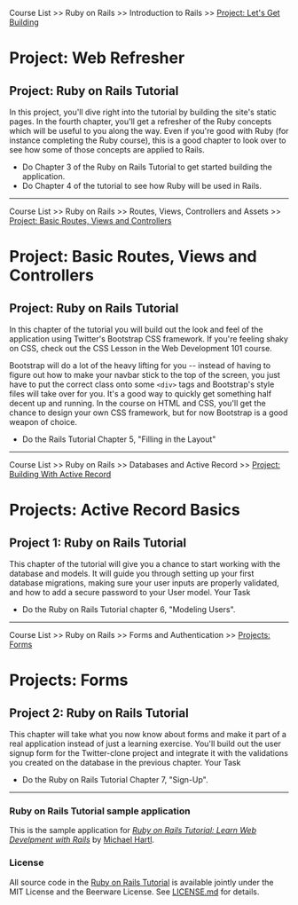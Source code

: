 Course List >> Ruby on Rails >> Introduction to Rails >> [Project: Let's Get Building](http://www.theodinproject.com/courses/ruby-on-rails/lessons/let-s-get-building)

# Project: Web Refresher

## Project: Ruby on Rails Tutorial

In this project, you'll dive right into the tutorial by building the site's static pages. In the fourth chapter, you'll get a refresher of the Ruby concepts which will be useful to you along the way. Even if you're good with Ruby (for instance completing the Ruby course), this is a good chapter to look over to see how some of those concepts are applied to Rails.

* Do Chapter 3 of the Ruby on Rails Tutorial to get started building the application.
* Do Chapter 4 of the tutorial to see how Ruby will be used in Rails.


---
Course List >> Ruby on Rails >> Routes, Views, Controllers and Assets >> [Project: Basic Routes, Views and Controllers](http://www.theodinproject.com/courses/ruby-on-rails/lessons/basic-routes-views-and-controllers)

# Project: Basic Routes, Views and Controllers

## Project: Ruby on Rails Tutorial

In this chapter of the tutorial you will build out the look and feel of the application using Twitter's Bootstrap CSS framework. If you're feeling shaky on CSS, check out the CSS Lesson in the Web Development 101 course.

Bootstrap will do a lot of the heavy lifting for you -- instead of having to figure out how to make your navbar stick to the top of the screen, you just have to put the correct class onto some `<div>` tags and Bootstrap's style files will take over for you. It's a good way to quickly get something half decent up and running. In the course on HTML and CSS, you'll get the chance to design your own CSS framework, but for now Bootstrap is a good weapon of choice.

* Do the Rails Tutorial Chapter 5, "Filling in the Layout"


---
Course List >> Ruby on Rails >> Databases and Active Record >> [Project: Building With Active Record](http://www.theodinproject.com/courses/ruby-on-rails/lessons/building-with-active-record)

# Projects: Active Record Basics

## Project 1: Ruby on Rails Tutorial

This chapter of the tutorial will give you a chance to start working with the database and models. It will guide you through setting up your first database migrations, making sure your user inputs are properly validated, and how to add a secure password to your User model.
Your Task

* Do the Ruby on Rails Tutorial chapter 6, "Modeling Users".


---
Course List >> Ruby on Rails >> Forms and Authentication >> [Projects: Forms](http://www.theodinproject.com/courses/ruby-on-rails/lessons/forms)

# Projects: Forms  

## Project 2: Ruby on Rails Tutorial

This chapter will take what you now know about forms and make it part of a real application instead of just a learning exercise. You'll build out the user signup form for the Twitter-clone project and integrate it with the validations you created on the database in the previous chapter.
Your Task

* Do the Ruby on Rails Tutorial Chapter 7, "Sign-Up".


---

### Ruby on Rails Tutorial sample application

This is the sample application for [*Ruby on Rails Tutorial: Learn Web Develpment with Rails*](http://www.railstutorial.org/) by [Michael Hartl](http://www.michaelhartl.com).

### License

All source code in the [Ruby on Rails Tutorial](http://railstutorial.org/) is available jointly under the MIT License and the Beerware License. See [LICENSE.md](LICENSE.md) for details.